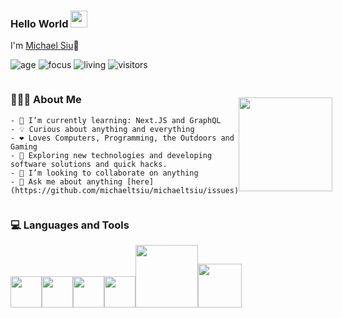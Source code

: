### Hello World <img src="https://user-images.githubusercontent.com/5713670/87202985-820dcb80-c2b6-11ea-9f56-7ec461c497c3.gif" width="27px">
I'm [Michael Siu](https://www.michaeltsiu.com/)👋

![age](https://img.shields.io/badge/age-25-blue)
![focus](https://img.shields.io/badge/focus-FullStack-brightgreen)
![living](https://img.shields.io/badge/living-LosAngeles-dodgerblue)
![visitors](https://visitor-badge.glitch.me/badge?page_id=michaeltsiu)
<div style="display: flex">
  <div>
    <h3> 👨🏻‍💻 About Me </h3>

    - 🌱 I’m currently learning: Next.JS and GraphQL
    - 💡 Curious about anything and everything
    - ❤️ Loves Computers, Programming, the Outdoors and Gaming
    - 🤔 Exploring new technologies and developing software solutions and quick hacks.
    - 👯 I’m looking to collaborate on anything
    - 💬 Ask me about anything [here](https://github.com/michaeltsiu/michaeltsiu/issues)
  </div>
  <img style="margin-top: 30px" src="https://media1.tenor.com/images/dcc432fbec7be7df8faf4de782a4e453/tenor.gif?itemid=7476464" width="150" height="150">
</div>

<div>
  <h3> 💻 Languages and Tools </h3>
  <p>
   <img src="https://media3.giphy.com/media/ln7z2eWriiQAllfVcn/200w.webp" width="50"><img src="https://i.giphy.com/media/eNAsjO55tPbgaor7ma/200w.webp" width="50"><img src="https://i.giphy.com/media/IdyAQJVN2kVPNUrojM/200.webp" width="50"><img src="https://media3.giphy.com/media/kdFc8fubgS31b8DsVu/giphy.webp" width="50"><img src="https://media.giphy.com/media/kH1DBkPNyZPOk0BxrM/giphy.gif" width="100"><img src="https://media.giphy.com/media/SsCYf6DRFJrOpP0IoM/giphy.gif" width="70">
  <p>
</div>